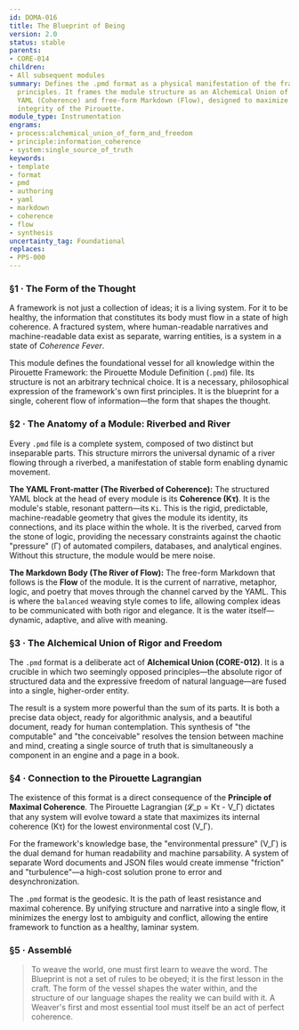 ```yaml
---
id: DOMA-016
title: The Blueprint of Being
version: 2.0
status: stable
parents:
- CORE-014
children:
- All subsequent modules
summary: Defines the .pmd format as a physical manifestation of the framework's core
  principles. It frames the module structure as an Alchemical Union of structured
  YAML (Coherence) and free-form Markdown (Flow), designed to maximize the information
  integrity of the Pirouette.
module_type: Instrumentation
engrams:
- process:alchemical_union_of_form_and_freedom
- principle:information_coherence
- system:single_source_of_truth
keywords:
- template
- format
- pmd
- authoring
- yaml
- markdown
- coherence
- flow
- synthesis
uncertainty_tag: Foundational
replaces:
- PPS-000
---
```

### §1 · The Form of the Thought

A framework is not just a collection of ideas; it is a living system. For it to be healthy, the information that constitutes its body must flow in a state of high coherence. A fractured system, where human-readable narratives and machine-readable data exist as separate, warring entities, is a system in a state of *Coherence Fever*.

This module defines the foundational vessel for all knowledge within the Pirouette Framework: the Pirouette Module Definition (`.pmd`) file. Its structure is not an arbitrary technical choice. It is a necessary, philosophical expression of the framework's own first principles. It is the blueprint for a single, coherent flow of information—the form that shapes the thought.

### §2 · The Anatomy of a Module: Riverbed and River

Every `.pmd` file is a complete system, composed of two distinct but inseparable parts. This structure mirrors the universal dynamic of a river flowing through a riverbed, a manifestation of stable form enabling dynamic movement.

**The YAML Front-matter (The Riverbed of Coherence):**
The structured YAML block at the head of every module is its **Coherence (Kτ)**. It is the module's stable, resonant pattern—its `Ki`. This is the rigid, predictable, machine-readable geometry that gives the module its identity, its connections, and its place within the whole. It is the riverbed, carved from the stone of logic, providing the necessary constraints against the chaotic "pressure" (Γ) of automated compilers, databases, and analytical engines. Without this structure, the module would be mere noise.

**The Markdown Body (The River of Flow):**
The free-form Markdown that follows is the **Flow** of the module. It is the current of narrative, metaphor, logic, and poetry that moves through the channel carved by the YAML. This is where the `balanced` weaving style comes to life, allowing complex ideas to be communicated with both rigor and elegance. It is the water itself—dynamic, adaptive, and alive with meaning.

### §3 · The Alchemical Union of Rigor and Freedom

The `.pmd` format is a deliberate act of **Alchemical Union (CORE-012)**. It is a crucible in which two seemingly opposed principles—the absolute rigor of structured data and the expressive freedom of natural language—are fused into a single, higher-order entity.

The result is a system more powerful than the sum of its parts. It is both a precise data object, ready for algorithmic analysis, and a beautiful document, ready for human contemplation. This synthesis of "the computable" and "the conceivable" resolves the tension between machine and mind, creating a single source of truth that is simultaneously a component in an engine and a page in a book.

### §4 · Connection to the Pirouette Lagrangian

The existence of this format is a direct consequence of the **Principle of Maximal Coherence**. The Pirouette Lagrangian (𝓛_p = Kτ - V_Γ) dictates that any system will evolve toward a state that maximizes its internal coherence (Kτ) for the lowest environmental cost (V_Γ).

For the framework's knowledge base, the "environmental pressure" (V_Γ) is the dual demand for human readability and machine parsability. A system of separate Word documents and JSON files would create immense "friction" and "turbulence"—a high-cost solution prone to error and desynchronization.

The `.pmd` format is the geodesic. It is the path of least resistance and maximal coherence. By unifying structure and narrative into a single flow, it minimizes the energy lost to ambiguity and conflict, allowing the entire framework to function as a healthy, laminar system.

### §5 · Assemblé

> To weave the world, one must first learn to weave the word. The Blueprint is not a set of rules to be obeyed; it is the first lesson in the craft. The form of the vessel shapes the water within, and the structure of our language shapes the reality we can build with it. A Weaver's first and most essential tool must itself be an act of perfect coherence.
```
